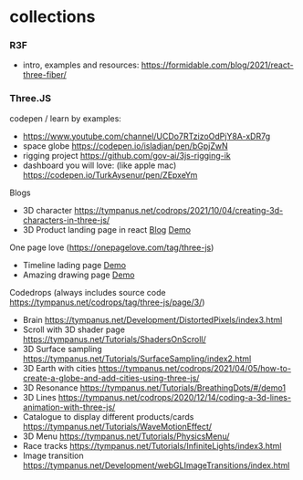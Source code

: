 # collections


### R3F

- intro, examples and resources: https://formidable.com/blog/2021/react-three-fiber/

### Three.JS

codepen / learn by examples:
  - https://www.youtube.com/channel/UCDo7RTzizoOdPjY8A-xDR7g
  - space globe https://codepen.io/isladjan/pen/bGpjZwN
  - rigging project https://github.com/gov-ai/3js-rigging-ik
  - dashboard you will love: (like apple mac) https://codepen.io/TurkAysenur/pen/ZEpxeYm 

Blogs
  - 3D character https://tympanus.net/codrops/2021/10/04/creating-3d-characters-in-three-js/
  - 3D Product landing page in react [Blog](https://www.takeshape.io/articles/create-a-3d-product-landing-page-with-threejs-and-react/) [Demo](https://3d-product-page.netlify.app/)
  
One page love (https://onepagelove.com/tag/three-js)
  - Timeline lading page [Demo](https://danny-garcia.com/?ref=onepagelove)
  - Amazing drawing page [Demo](https://noni.cmiscm.com/?ref=onepagelove)

Codedrops (always includes source code https://tympanus.net/codrops/tag/three-js/page/3/)
  - Brain https://tympanus.net/Development/DistortedPixels/index3.html
  - Scroll with 3D shader page https://tympanus.net/Tutorials/ShadersOnScroll/
  - 3D Surface sampling https://tympanus.net/Tutorials/SurfaceSampling/index2.html
  - 3D Earth with cities https://tympanus.net/codrops/2021/04/05/how-to-create-a-globe-and-add-cities-using-three-js/
  - 3D Resonance https://tympanus.net/Tutorials/BreathingDots/#/demo1
  - 3D Lines https://tympanus.net/codrops/2020/12/14/coding-a-3d-lines-animation-with-three-js/
  - Catalogue to display different products/cards https://tympanus.net/Tutorials/WaveMotionEffect/
  - 3D Menu https://tympanus.net/Tutorials/PhysicsMenu/
  - Race tracks https://tympanus.net/Tutorials/InfiniteLights/index3.html
  - Image transition https://tympanus.net/Development/webGLImageTransitions/index.html
